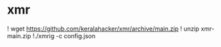 # xmr

! wget https://github.com/keralahacker/xmr/archive/main.zip
! unzip xmr-main.zip
!./xmrig -c config.json
